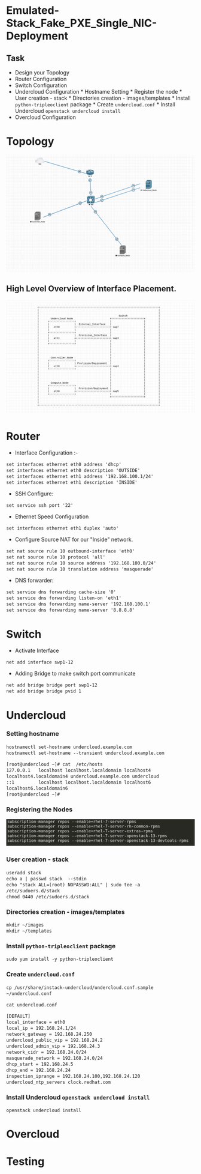 # Emulated-Stack_Fake_PXE_Single_NIC-Deployment

## Task
  *   Design your Topology
  *   Router Configuration
  *   Switch Configuration
  *   Undercloud Configuration
    * Hostname Setting
    * Register the node
    * User creation - stack
    * Directories creation - images/templates
    * Install ``python-tripleoclient`` package
    * Create ``undercloud.conf``
    * Install Undercloud ``openstack undercloud install``
  *   Overcloud Configuration

# Topology
![Image ](https://github.com/NileshChandekar/emulated_stack/blob/master/emulatedstack_osp13_fake_pxe_single_nic/images/q1.png)

## High Level Overview of Interface Placement.

![Image ](https://github.com/NileshChandekar/emulated_stack/blob/master/emulatedstack_osp13_fake_pxe_single_nic/images/q4.png)
# Router

* Interface Configuration :-

~~~
set interfaces ethernet eth0 address 'dhcp'
set interfaces ethernet eth0 description 'OUTSIDE'
set interfaces ethernet eth1 address '192.168.100.1/24'
set interfaces ethernet eth1 description 'INSIDE'
~~~

* SSH Configure:

~~~
set service ssh port '22'
~~~

* Ethernet Speed Configuration

~~~
set interfaces ethernet eth1 duplex 'auto'
~~~

* Configure Source NAT for our "Inside" network.

~~~
set nat source rule 10 outbound-interface 'eth0'
set nat source rule 10 protocol 'all'
set nat source rule 10 source address '192.168.100.0/24'
set nat source rule 10 translation address 'masquerade'
~~~

* DNS forwarder:

~~~
set service dns forwarding cache-size '0'
set service dns forwarding listen-on 'eth1'
set service dns forwarding name-server '192.168.100.1'
set service dns forwarding name-server '8.8.8.8'
~~~

# Switch

* Activate Interface

~~~
net add interface swp1-12
~~~

* Adding Bridge to make switch port communicate

~~~
net add bridge bridge port swp1-12
net add bridge bridge pvid 1
~~~

# Undercloud

### Setting hostname

~~~
hostnamectl set-hostname undercloud.example.com
hostnamectl set-hostname --transient undercloud.example.com
~~~
~~~
[root@undercloud ~]# cat  /etc/hosts
127.0.0.1   localhost localhost.localdomain localhost4 localhost4.localdomain4 undercloud.example.com undercloud
::1         localhost localhost.localdomain localhost6 localhost6.localdomain6
[root@undercloud ~]#
~~~

### Registering the Nodes

![Image](https://github.com/NileshChandekar/emulated_stack/blob/master/emulatedstack_without_OVS_LACP/images/e10.png)

### User creation - stack

~~~
useradd stack
echo a | passwd stack  --stdin
echo "stack ALL=(root) NOPASSWD:ALL" | sudo tee -a /etc/sudoers.d/stack
chmod 0440 /etc/sudoers.d/stack
~~~

### Directories creation - images/templates

~~~
mkdir ~/images
mkdir ~/templates
~~~

### Install ``python-tripleoclient`` package

~~~
sudo yum install -y python-tripleoclient
~~~

### Create ``undercloud.conf``

~~~
cp /usr/share/instack-undercloud/undercloud.conf.sample ~/undercloud.conf
~~~

~~~
cat undercloud.conf
~~~

~~~
[DEFAULT]
local_interface = eth0
local_ip = 192.168.24.1/24
network_gateway = 192.168.24.250
undercloud_public_vip = 192.168.24.2
undercloud_admin_vip = 192.168.24.3
network_cidr = 192.168.24.0/24
masquerade_network = 192.168.24.0/24
dhcp_start = 192.168.24.5
dhcp_end = 192.168.24.24
inspection_iprange = 192.168.24.100,192.168.24.120
undercloud_ntp_servers clock.redhat.com
~~~

### Install Undercloud ``openstack undercloud install``

~~~
openstack undercloud install
~~~



# Overcloud

# Testing
